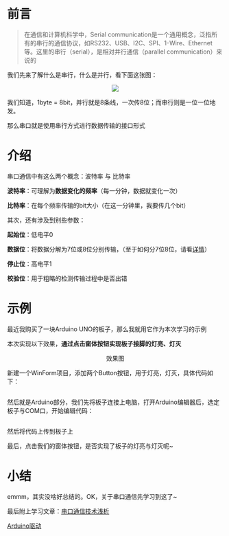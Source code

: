 # 前言

> 在通信和计算机科学中，Serial communication是一个通用概念，泛指所有的串行的通信协议，如RS232、USB、I2C、SPI、1-Wire、Ethernet等。这里的串行（serial），是相对并行通信（parallel communication）来说的

我们先来了解什么是串行，什么是并行，看下面这张图：

<div align='center'>

![](http://www.wowotech.net/content/uploadfile/201606/2a0acc95357f72116b5c83191c6ee41320160624145003.gif)
</div>

我们知道，1byte = 8bit，并行就是8条线，一次传8位；而串行则是一位一位地发。

那么串口就是使用串行方式进行数据传输的接口形式


# 介绍

串口通信中有这么两个概念：波特率 与 比特率

**波特率**：可理解为**数据变化的频率**（每一分钟，数据就变化一次）

**比特率**：在每个频率传输的bit大小（在这一分钟里，我要传几个bit）

其次，还有涉及到别些参数：

**起始位**：低电平0

**数据位**：将数据分解为7位或8位分别传输，（至于如何分7位8位，请看[详情](https://zhidao.baidu.com/question/248059843.html)）

**停止位**：高电平1

**校验位**：用于粗略的检测传输过程中是否出错



# 示例


最近我购买了一块Arduino UNO的板子，那么我就用它作为本次学习的示例

本次实现以下效果，**通过点击窗体按钮实现板子接脚的灯亮、灯灭**

<div align='center'>

效果图
</div>


新建一个WinForm项目，添加两个Button按钮，用于灯亮，灯灭，具体代码如下：

```

```


然后就是Arduino部分，我们先将板子连接上电脑，打开Arduino编辑器后，选定板子与COM口，开始编辑代码：

```

```

然后将代码上传到板子上


最后，点击我们的窗体按钮，是否实现了板子的灯亮与灯灭呢~


# 小结

emmm，其实没啥好总结的。OK，关于串口通信先学习到这了~

最后附上学习文章：[串口通信技术浅析](http://www.wowotech.net/basic_tech/serial_intro.html)

[Arduino驱动](http://www.wch.cn/downloads/CH341SER_EXE.html)
